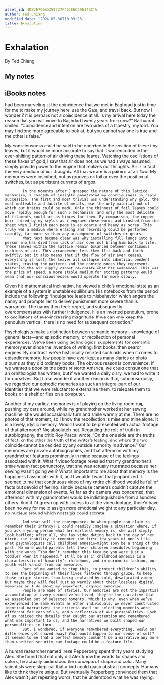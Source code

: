 ```yaml
---
asset_id: 4DB2E796AD259737F453E6C296146C7A
author: Ted Chiang
modified_date: '2024-05-30T10:09:26'
title: Exhalation
---
```


# Exhalation

By Ted Chiang

## My notes <a name="my_notes_dont_delete"></a>



## iBooks notes <a name="ibooks_notes_dont_delete"></a>


had been marveling at the coincidence that we met in Baghdad just in time for me to make my journey here, use the Gate, and travel back. But now I wonder if it is perhaps not a coincidence at all. Is my arrival here today the reason that you will move to Baghdad twenty years from now?”
				Bashaarat smiled. “Coincidence and intention are two sides of a tapestry, my lord. You may find one more agreeable to look at, but you cannot say one is true and the other is false.”

My consciousness could be said to be encoded in the position of these tiny leaves, but it would be more accurate to say that it was encoded in the ever-shifting pattern of air driving these leaves. Watching the oscillations of these flakes of gold, I saw that air does not, as we had always assumed, simply provide power to the engine that realizes our thoughts. Air is in fact the very medium of our thoughts. All that we are is a pattern of air flow. My memories were inscribed, not as grooves on foil or even the position of switches, but as persistent currents of argon.
			
			In the moments after I grasped the nature of this lattice mechanism, a cascade of insights penetrated my consciousness in rapid succession. The first and most trivial was understanding why gold, the most malleable and ductile of metals, was the only material out of which our brains could be made. Only the thinnest of foil leaves could move rapidly enough for such a mechanism, and only the most delicate of filaments could act as hinges for them. By comparison, the copper burr raised by my stylus as I engrave these words and brushed from the sheet when I finish each page is as coarse and heavy as scrap. This truly was a medium where erasing and recording could be performed rapidly, far more so than any arrangement of switches or gears.
			What next became clear was why installing full lungs into a person who has died from lack of air does not bring him back to life. These leaves within the lattice remain balanced between continuous cushions of air. This arrangement lets them flit back and forth swiftly, but it also means that if the flow of air ever ceases, everything is lost; the leaves all collapse into identical pendent states, erasing the patterns and the consciousness they represent. Restoring the air supply cannot re-create what has evanesced. This was the price of speed; a more stable medium for storing patterns would mean that our consciousnesses would operate far more slowly.

Given his mathematical inclination, he viewed a child’s emotional state as an example of a system in unstable equilibrium. His notebooks from the period include the following: “Indulgence leads to misbehavior, which angers the nanny and prompts her to deliver punishment more severe than is warranted. The nanny then feels regret, and subsequently overcompensates with further indulgence. It is an inverted pendulum, prone to oscillations of ever-increasing magnitude. If we can only keep the pendulum vertical, there is no need for subsequent correction.”

Psychologists make a distinction between semantic memory—knowledge of general facts—and episodic memory, or recollection of personal experiences. We’ve been using technological supplements for semantic memory ever since the invention of writing: first books, then search engines. By contrast, we’ve historically resisted such aids when it comes to episodic memory; few people have ever kept as many diaries or photo albums as they did ordinary books. The obvious reason is convenience; if we wanted a book on the birds of North America, we could consult one that an ornithologist has written, but if we wanted a daily diary, we had to write it for ourselves. But I also wonder if another reason is that, subconsciously, we regarded our episodic memories as such an integral part of our identities that we were reluctant to externalize them, to relegate them to books on a shelf or files on a computer.

Another of my earliest memories is of playing on the living room rug, pushing toy cars around, while my grandmother worked at her sewing machine; she would occasionally turn and smile warmly at me. There are no photos of that moment, so I know the recollection is mine and mine alone. It is a lovely, idyllic memory. Would I want to be presented with actual footage of that afternoon? No; absolutely not.
			Regarding the role of truth in autobiography, the critic Roy Pascal wrote, “On the one side are the truths of fact, on the other the truth of the writer’s feeling, and where the two coincide cannot be decided by any outside authority in advance.” Our memories are private autobiographies, and that afternoon with my grandmother features prominently in mine because of the feelings associated with it. What if video footage revealed that my grandmother’s smile was in fact perfunctory, that she was actually frustrated because her sewing wasn’t going well? What’s important to me about that memory is the happiness I associate with it, and I wouldn’t want that jeopardized.
			It seemed to me that continuous video of my entire childhood would be full of facts but devoid of feeling, simply because cameras couldn’t capture the emotional dimension of events. As far as the camera was concerned, that afternoon with my grandmother would be indistinguishable from a hundred others. And if I’d grown up with access to all the video footage, there’d have been no way for me to assign more emotional weight to any particular day, no nucleus around which nostalgia could accrete.
			
			And what will the consequences be when people can claim to remember their infancy? I could readily imagine a situation where, if you ask a young person what her earliest memory is, she will simply look baffled; after all, she has video dating back to the day of her birth. The inability to remember the first few years of one’s life—what psychologists call childhood amnesia—might soon be a thing of the past. No more would parents tell their children anecdotes beginning with the words “You don’t remember this because you were just a toddler when it happened.” It’ll be as if childhood amnesia is a characteristic of humanity’s childhood, and in ouroboric fashion, our youth will vanish from our memories.
			Part of me wanted to stop this, to protect children’s ability to see the beginning of their lives filtered through gauze, to keep those origin stories from being replaced by cold, desaturated video. But maybe they will feel just as warmly about their lossless digital memories as I do about my imperfect, organic memories.
			People are made of stories. Our memories are not the impartial accumulation of every second we’ve lived; they’re the narrative that we assembled out of selected moments. Which is why, even when we’ve experienced the same events as other individuals, we never constructed identical narratives: the criteria used for selecting moments were different for each of us, and a reflection of our personalities. Each of us noticed the details that caught our attention and remembered what was important to us, and the narratives we built shaped our personalities in turn.
			But, I wondered, if everyone remembered everything, would our differences get shaved away? What would happen to our sense of self? It seemed to me that a perfect memory couldn’t be a narrative any more than unedited security-cam footage could be a feature film.

A human researcher named Irene Pepperberg spent thirty years studying Alex. She found that not only did Alex know the words for shapes and colors, he actually understood the concepts of shape and color.
			Many scientists were skeptical that a bird could grasp abstract concepts. Humans like to think they’re unique. But eventually Pepperberg convinced them that Alex wasn’t just repeating words, that he understood what he was saying.